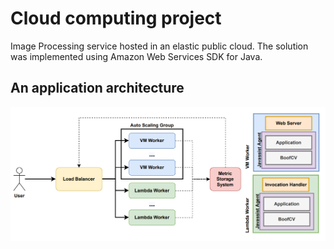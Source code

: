 # Cloud computing project 

Image Processing service hosted in an elastic public cloud. The solution was implemented using Amazon Web Services SDK for Java.

## An application architecture

 ![scheme](./images/auto-scaling-scheme.png)
